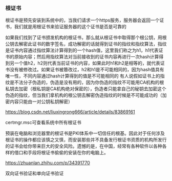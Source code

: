 ### 根证书

根证书是预先安装到系统中的，当我们请求一个https服务，服务器会返回一个证书，我们就是用根证书来验证服务器的这个证书是否是可靠的

如果我们找到了证书颁发机构的根证书，那么就从根证书中取得那个根公钥，用根公钥去解密此证书的数字签名，成功解密的话就得到证书的指纹和指纹算法，指纹是证书内容通过指纹算法计算得到的一个hash值，这里我们称之为h1，h1代表证书的原始内容；然后用指纹算法对当前接收到的证书内容再进行一次hash计算得到另一个值h2，h2则代表当前证书的内容，如果此时h1和h2是相等的，就代表证书没有被修改过。如果证书被篡改过，h2和h1是不可能相同的，因为hash值具有唯一性，不同内容通过hash计算得到的值是不可能相同的
有人说假如证书上的指纹是不法分子伪造的，伪造是没有用的，因为你伪造的指纹不可能用CA机构的根私钥去加密（根私钥是CA机构绝对保密的），伪造者只能拿自己的秘钥去加密这个伪造的指纹，但当我们拿机构的根公钥去解密伪造指纹的时候是不可能成功的（加密内容只能由一对公钥私钥解密）

https://blog.csdn.net/liuxingrong666/article/details/83869161

certmgr.msc可查看系统中所有根证书

预装在电脑和浏览器里的根证书是PKI体系中一切信任的根基。因此对于任何涉及根证书的操作都应该慎之又慎，而安装那些并不具备发行根证书资质的机构所发行的证书会给你带来巨大的安全风险。遗憾的是，在中国，经常有各种软件以各种各样的借口和手段将根证书偷偷的安装在你的电脑上。

https://zhuanlan.zhihu.com/p/34391770





 双向证书验证和单向证书验证